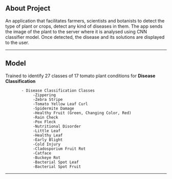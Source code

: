 ## About Project

An application that facilitates farmers, scientists and botanists to detect the type of plant or crops, detect any kind of diseases in them. The app sends the image of the plant to the server where it is analysed using CNN classifier model. Once detected, the disease and its solutions are displayed to the user.

---

## Model

Trained to identify 27 classes of 17 tomato plant conditions for **Disease Classification**

           - Disease Classification Classes
                -Zippering
                -Zebra Stripe
                -Tomato Yellow Leaf Curl
                -Spidermite Damage
                -Healthy Fruit (Green, Changing Color, Red)
                -Rain Check
                -Pox Fleck
                -Nutritional Disorder
                -Little Leaf
                -Healthy Leaf
                -Early Blight
                -Cold Injury
                -Cladosporium Fruit Rot
                -Catface
                -Buckeye Rot
                -Bacterial Spot Leaf
                -Bacterial Spot Fruit
---


